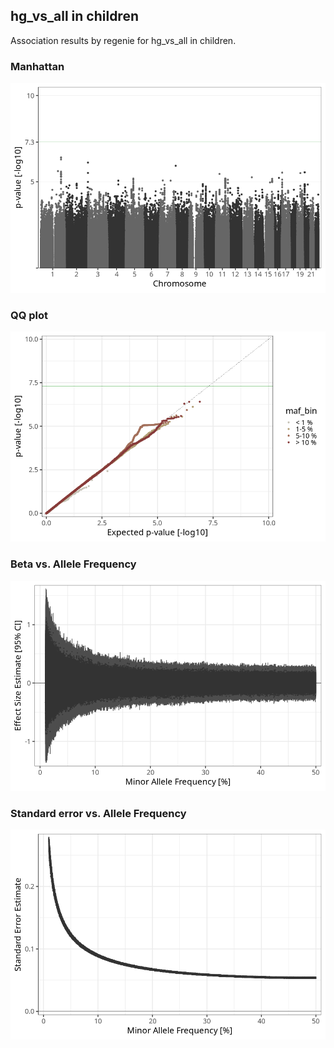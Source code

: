 ## hg_vs_all in children
Association results by regenie for hg_vs_all in children.
### Manhattan
![](figures/pop_children_pheno_hg_vs_all_mh.png)
### QQ plot
![](figures/pop_children_pheno_hg_vs_all_qq.png)
### Beta vs. Allele Frequency
![](figures/pop_children_pheno_hg_vs_all_beta_af.png)
### Standard error vs. Allele Frequency
![](figures/pop_children_pheno_hg_vs_all_se_af.png)
